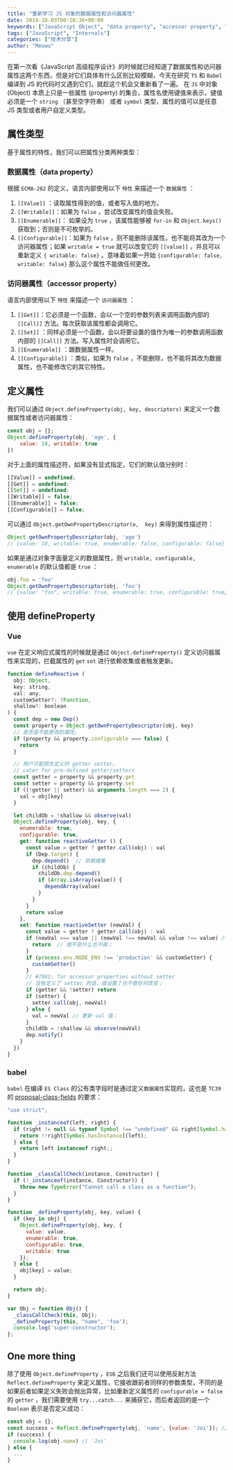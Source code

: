 ```yaml
---
title: "重新学习 JS 对象的数据属性和访问器属性"
date: 2019-10-03T00:10:36+08:00
keywords: ["JavaScript Object", "data property", "accessor property", "ES6"]
tags: ["JavaScript", "Internals"]
categories: ["技术分享"]
author: "Meowu"
---
```


在第一次看《JavaScript 高级程序设计》的时候就已经知道了数据属性和访问器属性这两个东西，但是对它们具体有什么区别比较模糊，今天在研究 `TS` 和 `Babel` 编译到 JS 的代码时又遇到它们，就趁这个机会又重新看了一遍。
在 `JS` 中对象(Object) 本质上只是一些属性 (property) 的集合，属性名使用键值来表示，键值必须是一个 `string` （甚至空字符串） 或者 `symbol`  类型，属性的值可以是任意 JS 类型或者用户自定义类型。
## 属性类型
基于属性的特性，我们可以把属性分类两种类型：
### 数据属性（data property）
根据 `ECMA-262` 的定义，语言内部使用以下 `特性` 来描述一个 `数据属性`  ：

1. `[[Value]]` ：读取属性得到的值，或者写入值的地方。
2. `[[Writable]]`：如果为 `false` ，尝试改变属性的值会失败。
3. `[[Enumerable]]`： 如果设为 `true` ，该属性能够被 `for-in`  和 `Object.keys()`  获取到；否则是不可枚举的。
4. `[[Configurable]]`：如果为 `false` ，则不能删除该属性，也不能将其改为一个访问器属性；如果 `writable = true`  就可以改变它的 `[[value]]` ，并且可以重新定义 `{ writable: false}` 。意味着如果一开始 `{configurable: false, writable: false}` 那么这个属性不能做任何更改。

### 访问器属性（accessor property）
语言内部使用以下 `特性` 来描述一个 `访问器属性` ：

1. `[[Get]]`：它必须是一个函数，会以一个空的参数列表来调用函数内部的 `[[Call]]`  方法。每次获取该属性都会调用它。
2. `[[Set]]` ：同样必须是一个函数，会以将要设置的值作为唯一的参数调用函数内部的 `[[Call]]`  方法。写入属性时会调用它。
3. `[[Enumerable]]` ：跟数据属性一样。
4. `[[Configurable]]` ：类似，如果为 `false` ，不能删除，也不能将其改为数据属性，也不能修改它的其它特性。

## 定义属性
我们可以通过 `Object.defineProperty(obj, key, descriptors)` 来定义一个数据属性或者访问器属性：
```js
const obj = {};
Object.defineProperty(obj, 'age', {
    value: 18, writable: true
})
```
对于上面的属性描述符，如果没有显式指定，它们的默认值分别时：
```js
[[Value]] = undefined;
[[Get]] = undefined;
[[Set]] = undefined;
[[Writable]] = false;
[[Enumerable]] = false;
[[Configurable]] = false;
```
可以通过 `Object.getOwnPropertyDescriptor(o,  key)` 来得到属性描述符：
```js
Object.getOwnPropertyDescriptor(obj, 'age')
// {value: 18, writable: true, enumerable: false, configurable: false}
```
如果是通过对象字面量定义的数据属性，则 `writable, configurable, enumerable` 的默认值都是 `true` ：
```js
obj.foo = 'foo'
Object.getOwnPropertyDescriptor(obj, 'foo')
// {value: "foo", writable: true, enumerable: true, configurable: true}
```
## 使用 defineProperty
### Vue
`vue` 在定义响应式属性的时候就是通过 `Object.defineProperty()` 定义访问器属性来实现的，拦截属性的 `get` `set` 进行依赖收集或者触发更新。
```js
function defineReactive (
  obj: Object,
  key: string,
  val: any,
  customSetter?: ?Function, 
  shallow?: boolean
) {
  const dep = new Dep()
  const property = Object.getOwnPropertyDescriptor(obj, key)
  // 是否是不能更改的属性。
  if (property && property.configurable === false) {
    return
  }

  // 用户可能预先定义的 getter setter。
  // cater for pre-defined getter/setters
  const getter = property && property.get
  const setter = property && property.set
  if ((!getter || setter) && arguments.length === 2) {
    val = obj[key]
  }

  let childOb = !shallow && observe(val)
  Object.defineProperty(obj, key, {
    enumerable: true,
    configurable: true,
    get: function reactiveGetter () {
      const value = getter ? getter.call(obj) : val
      if (Dep.target) {
        dep.depend()  // 依赖搜集
        if (childOb) {
          childOb.dep.depend()
          if (Array.isArray(value)) {
            dependArray(value)
          }
        }
      }
      return value
    },
    set: function reactiveSetter (newVal) {
      const value = getter ? getter.call(obj) : val
      if (newVal === value || (newVal !== newVal && value !== value) /* NaN */) {
        return  // 值不变什么也不做；
      }
      if (process.env.NODE_ENV !== 'production' && customSetter) {
        customSetter()
      }
      // #7981: for accessor properties without setter
      // 没有定义了 setter 的话，值设置了也不做任何改变；
      if (getter && !setter) return
      if (setter) {
        setter.call(obj, newVal)
      } else {
        val = newVal // 更新 val 值；
      }
      childOb = !shallow && observe(newVal)
      dep.notify()
    }
  })
}
```
### babel
`babel` 在编译 `ES Class` 的公有类字段时是通过定义`数据属性`实现的，这也是 `TC39` 的 [proposal-class-fields](https://github.com/tc39/proposal-class-fields#public-fields-created-with-objectdefineproperty) 的要求：
```js
"use strict";

function _instanceof(left, right) {
  if (right != null && typeof Symbol !== "undefined" && right[Symbol.hasInstance]) {
    return !!right[Symbol.hasInstance](left);
  } else {
    return left instanceof right;;
  }
}

function _classCallCheck(instance, Constructor) {
  if (!_instanceof(instance, Constructor)) {
    throw new TypeError("Cannot call a class as a function");
  }
}

function _defineProperty(obj, key, value) {
  if (key in obj) {
    Object.defineProperty(obj, key, {
      value: value,
      enumerable: true,
      configurable: true,
      writable: true
    });
  } else {
    obj[key] = value;
  }

  return obj;
}

var Obj = function Obj() {
  _classCallCheck(this, Obj);
  _defineProperty(this, "name", 'foo');
  console.log('super-constructor');
};
```
## One more thing
除了使用 `Object.defineProperty` ，`ES6` 之后我们还可以使用反射方法 `Reflect.defineProperty`  来定义属性，它接收跟前者同样的参数类型，不同的是如果前者如果定义失败会抛出异常，比如重新定义属性的 `configurable = false` 的 `getter` ，我们需要使用 `try...catch...` 来捕获它，而后者返回的是一个 `Boolean` 表示是否定义成功：
```js
const obj = {};
const success = Reflect.defineProperty(obj, 'name', {value: 'Joi'}); // true
if (success) {
  console.log(obj.name) // 'Joi'
} else {
  ...
}
```
